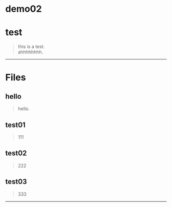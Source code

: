 # demo02

# test

> this is a test.<br/>
> ahhhhhhhh.


---
# Files

## hello
> hello.

## test01
> 111

## test02
> 222

## test03
> 333

---


